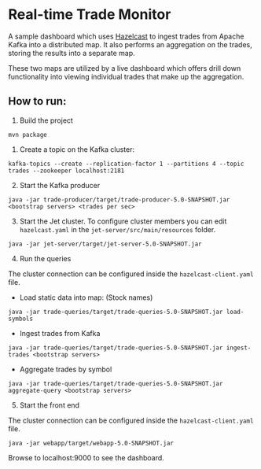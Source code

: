 # Real-time Trade Monitor

A sample dashboard which uses [Hazelcast](https://github.com/hazelcast)
to ingest trades from Apache Kafka into a distributed map. It also performs
an aggregation on the trades, storing the results into a separate map.

These two maps are utilized by a live dashboard which offers drill down
functionality into viewing individual trades that make up the aggregation.

## How to run:

1. Build the project

```
mvn package
```

1. Create a topic on the Kafka cluster:

```
kafka-topics --create --replication-factor 1 --partitions 4 --topic trades --zookeeper localhost:2181
```

2. Start the Kafka producer

```
java -jar trade-producer/target/trade-producer-5.0-SNAPSHOT.jar <bootstrap servers> <trades per sec>
```

3. Start the Jet cluster. To configure cluster members you can edit 
`hazelcast.yaml` in the `jet-server/src/main/resources` folder.

```
java -jar jet-server/target/jet-server-5.0-SNAPSHOT.jar
```

4. Run the queries

The cluster connection can be configured inside the `hazelcast-client.yaml` file.

* Load static data into map: (Stock names)
```
java -jar trade-queries/target/trade-queries-5.0-SNAPSHOT.jar load-symbols
```

* Ingest trades from Kafka

```
java -jar trade-queries/target/trade-queries-5.0-SNAPSHOT.jar ingest-trades <bootstrap servers>
```
* Aggregate trades by symbol
```
java -jar trade-queries/target/trade-queries-5.0-SNAPSHOT.jar aggregate-query <bootstrap servers>
```

5. Start the front end

The cluster connection can be configured inside the `hazelcast-client.yaml` file.

```
java -jar webapp/target/webapp-5.0-SNAPSHOT.jar 
```

Browse to localhost:9000 to see the dashboard.

